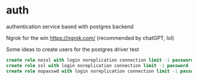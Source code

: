 # auth
authentication service based with postgres backend

Ngrok for the win
https://ngrok.com/ (recommended by chatGPT, lol)

Some ideas to create users for the postgres driver test

```sql
create role nossl with login noreplication connection limit -1 password 'nossl';
create role ssl with login noreplication connection limit -1 password 'sll';
create role nopasswd with login noreplication connection limit -1 password null;
```






